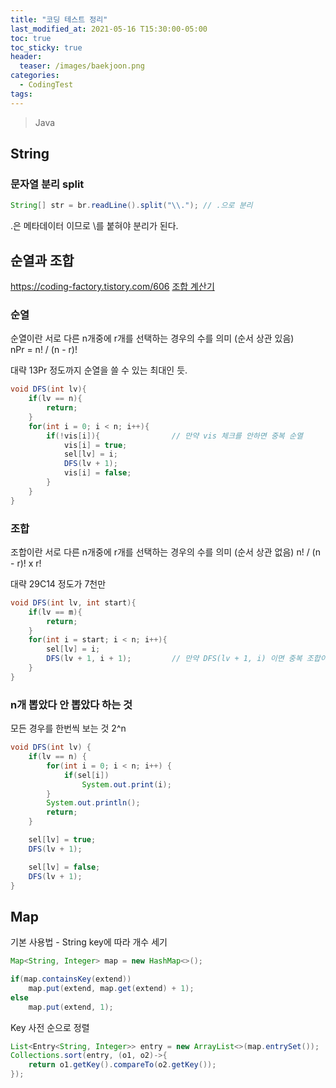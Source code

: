 ```yaml
---
title: "코딩 테스트 정리"
last_modified_at: 2021-05-16 T15:30:00-05:00
toc: true
toc_sticky: true
header:
  teaser: /images/baekjoon.png
categories:
  - CodingTest
tags:
---
```


> Java

## String

### 문자열 분리 split

```java
String[] str = br.readLine().split("\\."); // .으로 분리
```

.은 메타데이터 이므로 \\를 붙혀야 분리가 된다.

## 순열과 조합

https://coding-factory.tistory.com/606
[조합 계산기](https://ko.numberempire.com/combinatorialcalculator.php)

### 순열

순열이란 서로 다른 n개중에 r개를 선택하는 경우의 수를 의미 (순서 상관 있음)  
nPr = n! / (n - r)!

대략 13Pr 정도까지 순열을 쓸 수 있는 최대인 듯.

```java
void DFS(int lv){
    if(lv == n){
        return;
    }
    for(int i = 0; i < n; i++){
        if(!vis[i]){                // 만약 vis 체크를 안하면 중복 순열
            vis[i] = true;
            sel[lv] = i;
            DFS(lv + 1);
            vis[i] = false;
        }
    }
}
```

### 조합

조합이란 서로 다른 n개중에 r개를 선택하는 경우의 수를 의미 (순서 상관 없음)
n! / (n - r)! x r!

대략 29C14 정도가 7천만

```java
void DFS(int lv, int start){
    if(lv == m){
        return;
    }
    for(int i = start; i < n; i++){
        sel[lv] = i;
        DFS(lv + 1, i + 1);         // 만약 DFS(lv + 1, i) 이면 중복 조합이다.
    }
}
```

### n개 뽑았다 안 뽑았다 하는 것

모든 경우를 한번씩 보는 것
2^n

```java
void DFS(int lv) {
    if(lv == n) {
        for(int i = 0; i < n; i++) {
            if(sel[i])
                System.out.print(i);
        }
        System.out.println();
        return;
    }

    sel[lv] = true;
    DFS(lv + 1);

    sel[lv] = false;
    DFS(lv + 1);
}
```

## Map

기본 사용법 - String key에 따라 개수 세기

```java
Map<String, Integer> map = new HashMap<>();

if(map.containsKey(extend))
    map.put(extend, map.get(extend) + 1);
else
    map.put(extend, 1);
```

Key 사전 순으로 정렬

```java
List<Entry<String, Integer>> entry = new ArrayList<>(map.entrySet());
Collections.sort(entry, (o1, o2)->{
    return o1.getKey().compareTo(o2.getKey());
});
```
